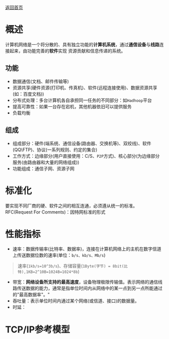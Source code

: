 <p> <a href="../README.md">返回首页</a></p>

# 概述
计算机网络是一个将分散的、具有独立功能的**计算机系统**，通过**通信设备**与**线路**连接起来，由功能完善的**软件**实现
资源贡献和信息传递的系统。
## 功能
- 数据通信(文档、邮件传输等)
- 资源共享(硬件资源(打印机、传真机)、软件(远程连接使用)、数据资源共享(如：百度文档))
- 分布式处理：多台计算机各自承担同一任务的不同部分：如`Hadhoop`平台
- 提高可靠性：如果一台存在宕机，其他机器依旧可以提供服务
- 负载均衡
## 组成
- 组成部分：硬件(端系统、通信设备(路由器、交换机等)、双绞线)、软件(QQ\FTP)、协议(一系列规则、约定的集合)
- 工作方式：边缘部分(用户直接使用：C/S、`P2P`方式)、核心部分(为边缘部分服务(由路由器和大量的网络组成))
- 功能组成：通信子网、资源子网
# 标准化
要实现不同厂商的硬、软件之间的相互连通，必须遵从统一的标准。
RFC(Request For Comments)：因特网标准的形式
# 性能指标
- 速率：数据传输率(比特率、数据率)，连接在计算机网络上的主机在数字信道上传送数据位数的速率(单位：`b/s、kb/s、Mb/s`)
> 速率(`1kb/s=10^3b/s`)、存储容量(`1Byte(字节) = 8bit(比特),1KB=2^10B=1024B=1024*8b`)
- 带宽：**网络设备所支持的最高速度**，设备物理极限传输值。表示网络的通信线路传送数据的能力，通常是指单位时间内从网络中的某一点到另一点所能通过的"最高数据率"。"
- 吞吐量：表示单位时间内通过某个网络(或信道、接口)的数据量。
- 时延：
# TCP/IP参考模型
